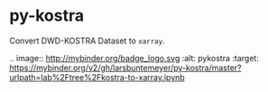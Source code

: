 # py-kostra

Convert DWD-KOSTRA Dataset to `xarray`.

.. image:: http://mybinder.org/badge_logo.svg
    :alt: pykostra
    :target: https://mybinder.org/v2/gh/larsbuntemeyer/py-kostra/master?urlpath=lab%2Ftree%2Fkostra-to-xarray.ipynb
